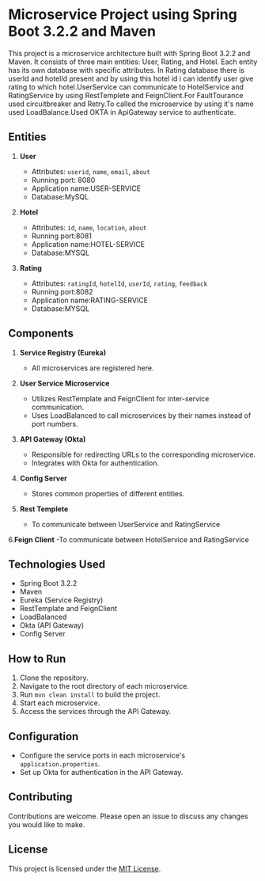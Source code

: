 # Microservice Project using Spring Boot 3.2.2 and Maven

This project is a microservice architecture built with Spring Boot 3.2.2 and Maven. It consists of three main entities: User, Rating, and Hotel. Each entity has its own database with specific attributes.
In Rating database there is userId and hotelId present and by using this hotel id i can identify user give rating to which hotel.UserService can communicate to HotelService and RatingService by using 
RestTemplete and FeignClient.For FaultTourance used circuitbreaker and Retry.To called the microservice by using it's name used LoadBalance.Used OKTA in ApiGateway service to authenticate.


## Entities

1. **User**
   - Attributes: `userid`, `name`, `email`, `about`
   - Running port: 8080
   - Application name:USER-SERVICE
   - Database:MySQL
   
2. **Hotel**
   - Attributes: `id`, `name`, `location`, `about`
   - Running port:8081
   - Application name:HOTEL-SERVICE
   - Database:MYSQL
   
3. **Rating**
   - Attributes: `ratingId`, `hotelId`, `userId`, `rating`, `feedback`
   - Running port:8082
   - Application name:RATING-SERVICE
   - Database:MYSQL

## Components

1. **Service Registry (Eureka)**
   - All microservices are registered here.

2. **User Service Microservice**
   - Utilizes RestTemplate and FeignClient for inter-service communication.
   - Uses LoadBalanced to call microservices by their names instead of port numbers.

3. **API Gateway (Okta)**
   - Responsible for redirecting URLs to the corresponding microservice.
   - Integrates with Okta for authentication.

4. **Config Server**
   - Stores common properties of different entities.
     
5. **Rest Templete**
   - To communicate between UserService and RatingService
     
6.**Feign Client**
   -To communicate between HotelService and RatingService

## Technologies Used

- Spring Boot 3.2.2
- Maven
- Eureka (Service Registry)
- RestTemplate and FeignClient
- LoadBalanced
- Okta (API Gateway)
- Config Server

## How to Run

1. Clone the repository.
2. Navigate to the root directory of each microservice.
3. Run `mvn clean install` to build the project.
4. Start each microservice.
5. Access the services through the API Gateway.

## Configuration

- Configure the service ports in each microservice's `application.properties`.
- Set up Okta for authentication in the API Gateway.

## Contributing

Contributions are welcome. Please open an issue to discuss any changes you would like to make.

## License

This project is licensed under the [MIT License](LICENSE).

